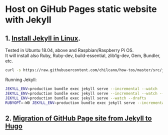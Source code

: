 # Host on GiHub Pages static website with Jekyll 

## 1. [Install Jekyll in Linux](src/jekyll_setting_in_linux.sh). 

Tested in Ubuntu 18.04, above and Raspbian/Raspberry Pi OS.  
It will install also Ruby, Ruby-dev, build-essential, zlib1g-dev, Gem, Bundler, etc.  
```sh
curl -s https://raw.githubusercontent.com/chilcano/how-tos/master/src/jekyll_setting_in_linux.sh | bash
```   

Running Jekyll:   
```sh
JEKYLL_ENV=production bundle exec jekyll serve --incremental --watch
JEKYLL_ENV=production bundle exec jekyll serve --incremental --watch --host=0.0.0.0
JEKYLL_ENV=production bundle exec jekyll serve --watch --drafts
RUBYOPT=-W0 JEKYLL_ENV=production bundle exec jekyll serve --incremental --watch 
```

## 2. [Migration of GitHub Page site from Jekyll to Hugo](migrate_jekyll_to_hugo.md)  
